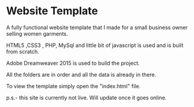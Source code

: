 # Website Template
A fully functional website template that I made for a small business owner selling women garments.

HTML5 ,CSS3 , PHP, MySql and little bit of javascript is used and is built from scratch.

Adobe Dreamweaver 2015 is used to build the project.

All the folders are in order and all the data is already in there.

To view the template simply open the "index.html" file.

p.s.- this site is currently not live. Will update once it goes online.


